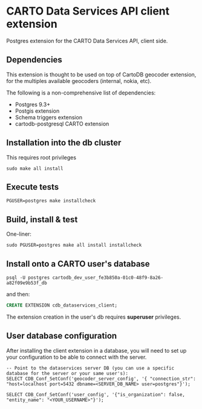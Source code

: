 # CARTO Data Services API client extension
Postgres extension for the CARTO Data Services API, client side.

## Dependencies
This extension is thought to be used on top of CartoDB geocoder extension, for the multiples available geocoders (internal, nokia, etc). 

The following is a non-comprehensive list of dependencies:

- Postgres 9.3+
- Postgis extension
- Schema triggers extension
- cartodb-postgresql CARTO extension

## Installation into the db cluster
This requires root privileges
```
sudo make all install
```

## Execute tests
```
PGUSER=postgres make installcheck
```

## Build, install & test
One-liner:
```
sudo PGUSER=postgres make all install installcheck
```

## Install onto a CARTO user's database

```
psql -U postgres cartodb_dev_user_fe3b850a-01c0-48f9-8a26-a82f09e9b53f_db
```

and then:

```sql
CREATE EXTENSION cdb_dataservices_client;
```

The extension creation in the user's db requires **superuser** privileges.

## User database configuration

After installing the client extension in a database, you will need to set up your configuration to be able to connect with the server.

```
-- Point to the dataservices server DB (you can use a specific database for the server or your same user's):
SELECT CDB_Conf_SetConf('geocoder_server_config', '{ "connection_str": "host=localhost port=5432 dbname=<SERVER_DB_NAME> user=postgres"}');

SELECT CDB_Conf_SetConf('user_config', '{"is_organization": false, "entity_name": "<YOUR_USERNAME>"}');
```
